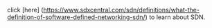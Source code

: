 click [here] (https://www.sdxcentral.com/sdn/definitions/what-the-definition-of-software-defined-networking-sdn/) to learn about SDN.
